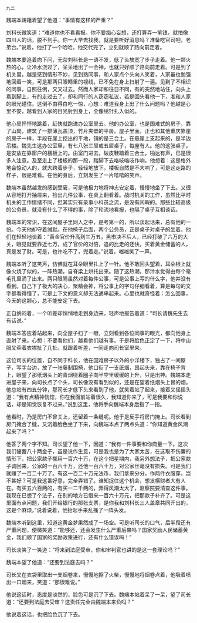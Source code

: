     九二 

   魏端本踌躇着望了他道：“事情有这样的严重？”

   刘科长微笑道：“难道你也不看看报。你不要痴心妄想，还打算弄一笔钱，就怕像四川人的话，脱不到手。你一大早去找我，就是要听好消息吗？准备吃官司吧，老弟台。”说着，他打了一个哈哈。他交代完了，立刻就顺了路向前走着。

   魏端本要追着向下问，无奈刘科长是一语不发，低了头放宽了步子走着。他一颗火热的心，让冷水浇过了，呆呆地出了一会神，也就只好顺了路向前走着。可是到了机关里，越是感到情形不妙，见到熟同事，和人家点个头向人笑着，人家虽也勉强地回着一笑，可是那两只眼睛里的视线，已不免在身上扫射了一遍。见到了不相识的同事，自照往例，交叉过去。然而人家却和往日不同，有的突然地站住，向头上看到脚上，有的走过去了，却和同行的人窃窃私议，若是回头看他一下，准和人家的眼光碰住。这倒不由得白吃一惊，心想：难道我身上出了什么问题吗？他越是心里不安，越看到人家的目光射到身上，全像绣针扎入似的。

   他心里怦怦地跳着，赶快就跑进办公室里去。他的办公室，也是国难式的房子，靠了山岗，建筑了一排薄瓦盖顶，竹片夹壁的平房。屋子里面，正也和其他重庆靠崖的房子一样，半段在崖上挖出的平地，铺的是三合土。在悬崖上支起来的，是半边吊楼。魏先生这办公室里，有七八张三屉或五屉桌子，每座有人。他的这张桌子，是安放在靠窗户的楼板上的。由室门进去，破皮鞋踏着三合土，啪达有声，已是很多人注意。及至走上了楼板的那一段，踏脚下去咯吱咯吱作响。他想着：这是格外地会惊动人的，就大跨着步子，轻轻地放下。楼板自然是不大响了，可是这走路的样子，很是难看。在他的身后，立刻发生了一片嘻嘻的笑声。

   魏端本虽然越发的感到受窘，可是他极力地将神志安定着，慢慢地坐了下去。又很从容地打开抽屉来，捡出几件公事，在桌上翻看着。战时机关的工作，虽然比平时机关的工作情绪不同，但其实只有录事小科员之流，是没有闲暇的。那些比较高级的公务员，就没有什么了不得的事，除了轮流地看报，也隔了桌子互相谈话。

   魏端本的常识，在这间屋子里同人之中，是考第一的，所以谈起话来，总有他的一份。今天他却守着缄默。在他椅子后面，两个公务员，正是桌子对桌子的坐着。他们在轻轻地谈着：“黄金官价升高到三万五，黑市决不后人，已经打破了六万的大关，眼见就要靠近七万，成了官价的对倍，追的比走的还快，买着黄金储蓄的人，真是发了财。可是，也许吃不了，兜着走。”说着，嗤嗤笑了一声。

   魏端本听了这笑声，仿佛就在耳朵眼里扎上了一针。他不敢回头望着，耳朵根上就像火烧了似的，一阵热潮，自脊梁上烘托出来。随了这热潮，那汁水觉得由每个毫毛孔里涌了出来。两只眼睛虽然对着每件公事，可是公事上写的什么字，他并没有看到。自己下了极大的决心，聚精会神，将公事上的字句仔细看着，算是每句的文字都看得懂了，可是上下文的意义却无法通串起来。心里也就奇怪着：怎么回事，今天的这颗心，总不能安定下去。

   正自纳闷着，一个听差却悄悄地走到身边来，轻声地报告着道：“司长请魏先生去有话说。”

   魏端本答应着站起来，向全屋子扫了一眼，立刻看到各位同事的眼光，都向他身上直射了来。心想：不要看他们，越看他们越有事。于是将脸色正定了一下，将中山服又牵着衣襟扯了几扯。就跟着听差，一同走向司长室里来。

   这位司长的位置，自不同于科长，他在国难房子以外的小洋楼下，独占了一间屋子，写字台边，放了一张藤制围椅，他口衔了一支纸烟，昂起头来，靠在椅子背上，眼望了那纸烟头上的青烟绕着圈子向半空里缓缓的上升，只是出神。魏端本走进屋子来，向司长点了个头，司长像没有看到似的，还是在望着纸烟头上冒的烟。他总站有四五分钟，那司长才低下头来看到了他，就笑着站了起来，接着又摇摇头道：“我有点精神恍惚，你在我面前站着很久，我知道你来了，可是我要和你说话，却是知觉恢复不过来。”说到这里，他将手向魏端本身后指了一指。

   他看时，乃是房门不曾关上，还留着一条缝呢。他于是反手将房门掩上。司长看到房门掩合了缝，又沉着脸色坐了下来，向魏端本点了两点头道：“你知道黄金风潮起来了吗？”

   他答了两个字不知。司长望了他一下，因道：“我有一件事要和你商量一下。这次我们储蓄八十两金子，虽是说作生意，可是我也是为了大家太苦，在这取不伤廉的情形下，把公家款子挪用一百六十万，在这个把星期内，我另外想法子，把公家款子调回来，公家的一百六十万，还他一百六十万，对公家丝毫没有损失。可是我们就赚了一百二十万了。有这一百二十万元法币，我们拿来分分，作两件衣服穿，岂不甚好？可是我这番好意，完全弄错了。谁知捉住这个机会，想发横财者大有人在。有买五六百两的，有买一二千两的，弄得风潮太大了，监察院要清查这件事。我现在已想了个法子，在别的地方已借来一百六十万元，把那款子补齐了。可是这里面有点问题，我们开给银行的那张支票，是你我和刘科长三人盖章共同开出的，这是个麻烦。”说着说着，他抬起手来乱搔了一阵头发。

   魏端本听到这里，知道这黄金梦果然成了一场空。可是听司长的口气，后半段还有严重问题，便微笑道：“能够还，还会发生什么严重后果吗？国家奖励人民储蓄黄金，我们顺了国家的奖励政策进行，还有什么错误吗！”

   司长淡笑了一笑道：“将来到法庭受审，你和审判官也讲的是这一套理论吗？”

   魏端本望了他道：“还要到法庭去吗？”

   司长又在衣袋里取出一支烟卷来，慢慢地擦了火柴，慢慢地将烟卷点着，他吸着喷出一口烟来，笑道：“那很难说。”

   他说这话时，态度是淡然的，脸色可是沉了下去。魏端本站着呆了一呆，望了司长道：“还要到法庭去受审？这责任完全由魏端本来负吗？”

   他说着这话，也把脸色沉了下去。

